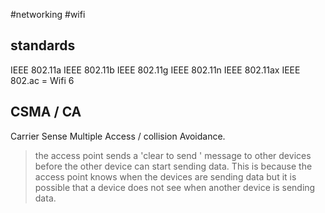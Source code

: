 #networking #wifi
## standards
IEEE 802.11a
IEEE 802.11b
IEEE 802.11g
IEEE 802.11n
IEEE 802.11ax
IEEE 802.ac = Wifi 6


## CSMA / CA
Carrier Sense Multiple Access / collision Avoidance.

>the access point sends a 'clear to send ' message to other devices before the other device can start sending data. This is because the access point knows when the devices are sending data but it is possible that a device does not see when another device is sending data.